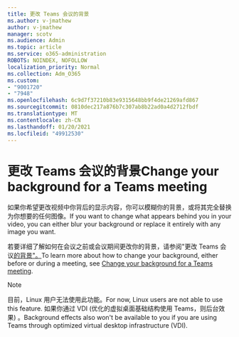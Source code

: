 ```yaml
---
title: 更改 Teams 会议的背景
ms.author: v-jmathew
author: v-jmathew
manager: scotv
ms.audience: Admin
ms.topic: article
ms.service: o365-administration
ROBOTS: NOINDEX, NOFOLLOW
localization_priority: Normal
ms.collection: Adm_O365
ms.custom:
- "9001720"
- "7948"
ms.openlocfilehash: 6c9d7f37210b83e9315648bb9f4de21269afd867
ms.sourcegitcommit: 0810dec217a876b7c307ab8b22ad0a4d2712fbdf
ms.translationtype: MT
ms.contentlocale: zh-CN
ms.lasthandoff: 01/20/2021
ms.locfileid: "49912530"
---
```

# <a name="change-your-background-for-a-teams-meeting"></a><span data-ttu-id="fcae1-102">更改 Teams 会议的背景</span><span class="sxs-lookup"><span data-stu-id="fcae1-102">Change your background for a Teams meeting</span></span>

<span data-ttu-id="fcae1-103">如果你希望更改视频中你背后的显示内容，你可以模糊你的背景，或将其完全替换为你想要的任何图像。</span><span class="sxs-lookup"><span data-stu-id="fcae1-103">If you want to change what appears behind you in your video, you can either blur your background or replace it entirely with any image you want.</span></span>

<span data-ttu-id="fcae1-104">若要详细了解如何在会议之前或会议期间更改你的背景，请参阅"更改 Teams 会议[的背景"。](https://support.microsoft.com/office/change-your-background-for-a-teams-meeting-f77a2381-443a-499d-825e-509a140f4780)</span><span class="sxs-lookup"><span data-stu-id="fcae1-104">To learn more about how to change your background, either before or during a meeting, see [Change your background for a Teams meeting](https://support.microsoft.com/office/change-your-background-for-a-teams-meeting-f77a2381-443a-499d-825e-509a140f4780).</span></span>

> [!NOTE]
> <span data-ttu-id="fcae1-105">目前，Linux 用户无法使用此功能。</span><span class="sxs-lookup"><span data-stu-id="fcae1-105">For now, Linux users are not able to use this feature.</span></span> <span data-ttu-id="fcae1-106">如果你通过 VDI (优化的虚拟桌面基础结构使用 Teams，则后台效果) 。</span><span class="sxs-lookup"><span data-stu-id="fcae1-106">Background effects also won't be available to you if you are using Teams through optimized virtual desktop infrastructure (VDI).</span></span>
